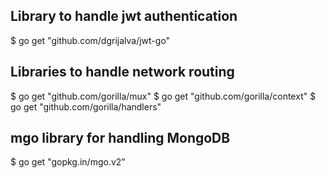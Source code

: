 ## Library to handle jwt authentication
$ go get "github.com/dgrijalva/jwt-go"

## Libraries to handle network routing
$ go get "github.com/gorilla/mux"
$ go get "github.com/gorilla/context"
$ go get "github.com/gorilla/handlers"

## mgo library for handling MongoDB
$ go get "gopkg.in/mgo.v2"